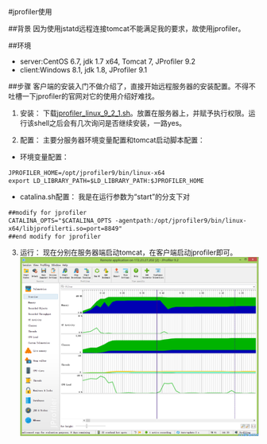 #jprofiler使用

##背景
因为使用jstatd远程连接tomcat不能满足我的要求，故使用jprofiler。

##环境
* server:CentOS 6.7, jdk 1.7 x64, Tomcat 7, JProfiler 9.2
* client:Windows 8.1, jdk 1.8, JProfiler 9.1

##步骤
客户端的安装入门不做介绍了，直接开始远程服务器的安装配置。不得不吐槽一下jprofiler的官网对它的使用介绍好难找。

1. 安装：
下载[jprofiler_linux_9_2_1.sh](http://download-keycdn.ej-technologies.com/jprofiler/jprofiler_linux_9_2_1.sh)。放置在服务器上，并赋予执行权限。运行该shell之后会有几次询问是否继续安装，一路yes。

2. 配置：
主要分服务器环境变量配置和tomcat启动脚本配置：
* 环境变量配置：
```
JPROFILER_HOME=/opt/jprofiler9/bin/linux-x64
export LD_LIBRARY_PATH=$LD_LIBRARY_PATH:$JPROFILER_HOME
```

* catalina.sh配置：
我是在运行参数为“start”的分支下对
```
##modify for jprofiler
CATALINA_OPTS="$CATALINA_OPTS -agentpath:/opt/jprofiler9/bin/linux-x64/libjprofilerti.so=port=8849"
##end modify for jprofiler
```

3. 运行：
现在分别在服务器端启动tomcat，在客户端启动jprofiler即可。
![jprofiler使用](../../img/jprofiler使用1.png)
